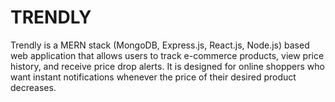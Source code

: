 # TRENDLY
Trendly is a MERN stack (MongoDB, Express.js, React.js, Node.js) based web application that allows users to track e-commerce products, view price history, and receive price drop alerts. It is designed for online shoppers who want instant notifications whenever the price of their desired product decreases.
